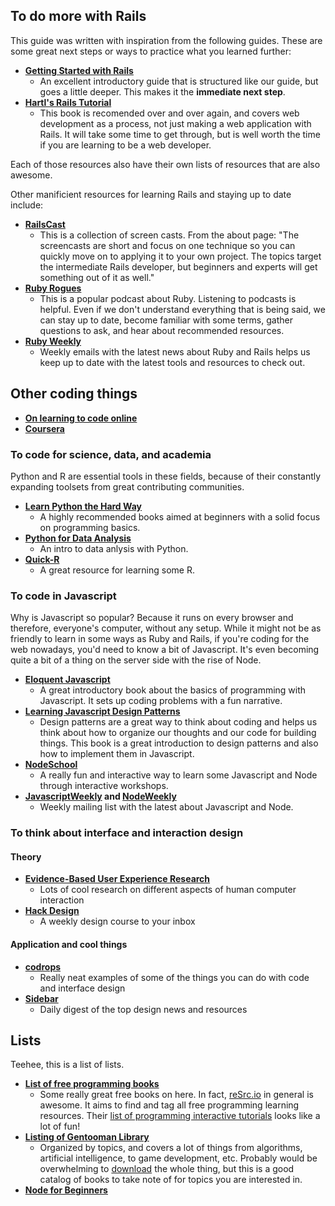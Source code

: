 ## To do more with Rails
This guide was written with inspiration from the following guides.  These are some great next steps or ways to practice what you learned further:

* **[Getting Started with Rails](http://guides.rubyonrails.org/getting_started.html)**
    * An excellent introductory guide that is structured like our guide, but goes a little deeper.  This makes it the **immediate next step**.
* **[Hartl's Rails Tutorial](https://www.railstutorial.org/book)**
    * This book is recomended over and over again, and covers web development as a process, not just making a web application with Rails.  It will take some time to get through, but is well worth the time if you are learning to be a web developer.

Each of those resources also have their own lists of resources that are also awesome.

Other manificient resources for learning Rails and staying up to date include:

* **[RailsCast](http://railscasts.com/)**
    * This is a collection of screen casts. From the about page: "The screencasts are short and focus on one technique so you can quickly move on to applying it to your own project. The topics target the intermediate Rails developer, but beginners and experts will get something out of it as well."
* **[Ruby Rogues](http://rubyrogues.com/)**
    * This is a popular podcast about Ruby.  Listening to podcasts is helpful. Even if we don't understand everything that is being said, we can stay up to date, become familiar with some terms, gather questions to ask, and hear about recommended resources.
* **[Ruby Weekly](http://rubyweekly.com/)**
    * Weekly emails with the latest news about Ruby and Rails helps us  keep up to date with the latest tools and resources to check out.

## Other coding things

* **[On learning to code online](http://www.reddit.com/r/learnprogramming/comments/1dvhrt/codecademy_vs_code_school_vs_treehouse/)**
* **[Coursera](https://www.coursera.org/)**

### To code for science, data, and academia

Python and R are essential tools in these fields, because of their constantly expanding toolsets from great contributing communities.

* **[Learn Python the Hard Way](http://learnpythonthehardway.org/book/)**
    * A highly recommended books aimed at beginners with a solid focus on programming basics.
* **[Python for Data Analysis](http://shop.oreilly.com/product/0636920023784.do)**
    * An intro to data anlysis with Python.
* **[Quick-R](http://www.statmethods.net/)**
    * A great resource for learning some R.

### To code in Javascript

Why is Javascript so popular?  Because it runs on every browser and therefore, everyone's computer, without any setup.  While it might not be as friendly to learn in some ways as Ruby and Rails, if you're coding for the web nowadays, you'd need to know a bit of Javascript.  It's even becoming quite a bit of a thing on the server side with the rise of Node.

* **[Eloquent Javascript](http://eloquentjavascript.net/)**
    * A great introductory book about the basics of programming with Javascript.  It sets up coding problems with a fun narrative.
* **[Learning Javascript Design Patterns](http://addyosmani.com/resources/essentialjsdesignpatterns/book/)**
    * Design patterns are a great way to think about coding and helps us think about how to organize our thoughts and our code for building things.  This book is a great introduction to design patterns and also how to implement them in Javascript.
* **[NodeSchool](http://nodeschool.io/)**
    * A really fun and interactive way to learn some Javascript and Node through interactive workshops.
* **[JavascriptWeekly](http://javascriptweekly.com/) and [NodeWeekly](http://nodeweekly.com/)**
    * Weekly mailing list with the latest about Javascript and Node.


### To think about interface and interaction design

#### Theory
* **[Evidence-Based User Experience Research](http://www.nngroup.com/topic/human-computer-interaction/)**
    * Lots of cool research on different aspects of human computer interaction
* **[Hack Design](https://hackdesign.org/lessons)**
    * A weekly design course to your inbox

#### Application and cool things
* **[codrops](http://tympanus.net/codrops/)**
    * Really neat examples of some of the things you can do with code and interface design
* **[Sidebar](http://sidebar.io/)**
    * Daily digest of the top design news and resources


## Lists

Teehee, this is a list of lists.

* **[List of free programming books](http://resrc.io/list/10/list-of-free-programming-books/#index)**
    * Some really great free books on here.  In fact, [reSrc.io](http://resrc.io/) in general is awesome.  It aims to find and tag all free programming learning resources.  Their [list of programming interactive tutorials](http://resrc.io/list/217/programming-interactive-tutorials/) looks like a lot of fun!
* **[Listing of Gentooman Library](http://books.gentoomen.org/listing.html)**
    * Organized by topics, and covers a lot of things from algorithms, artificial intelligence, to game development, etc.  Probably would be overwhelming to [download](http://books.gentoomen.org/) the whole thing, but this is a good catalog of books to take note of for topics you are interested in.
* **[Node for Beginners](https://github.com/rockbot/node-for-beginners)**

